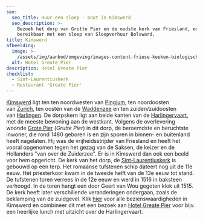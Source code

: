 ```yaml
---
seo:
  seo_title: Huur een sloep - boot in Kimswerd
  seo_description: >-
    Bezoek het dorp van Grutte Pier en de oudste kerk van Friesland, ook
    bereikbaar met een sloep van Sloepverhuur Bolsward.
title: Kimswerd
afbeelding:
  image: >-
    /assets/img/aanbod/omgeving/images-content-friese-keuken-biologisch-1-p5236291-2.jpg
  alt: Hotel Greate Pier
description: Hotel Greate Pier
checklist:
  - Sint-Laurentiuskerk
  - Restaurant 'Greate Pier'
---
```


<a target="_blank" rel="noopener" href="https://nl.wikipedia.org/wiki/Kimswerd">Kimswerd</a> ligt ten ten noordwesten van&nbsp;<a target="_blank" rel="noopener" href="https://nl.wikipedia.org/wiki/Pingjum">Pingjum</a>, ten noordoosten van&nbsp;[Zurich](https://nl.wikipedia.org/wiki/Zurich_&#40;Nederland&#41;), ten oosten van de&nbsp;<a target="_blank" rel="noopener" href="https://nl.wikipedia.org/wiki/Waddenzee">Waddenzee</a>&nbsp;en ten zuiden/zuidoosten van&nbsp;<a target="_blank" rel="noopener" href="https://nl.wikipedia.org/wiki/Harlingen_(stad)">Harlingen</a>. De dorpskern ligt aan beide kanten van de&nbsp;<a target="_blank" rel="noopener" href="https://nl.wikipedia.org/wiki/Harlingervaart_(Bolsward)">Harlingervaart</a>, met de meeste bewoning aan de westkant. Volgens de overlevering woonde&nbsp;<a target="_blank" rel="noopener" href="https://nl.wikipedia.org/wiki/Pier_Gerlofs_Donia">Grote Pier</a>&nbsp;(*Grutte Pier*) in dit dorp, de beroemdste en beruchtste inwoner, die rond 1480 geboren is en zijn sporen in binnen- en buitenland heeft nagelaten. Hij was de vrijheidsstrijder van Friesland en heeft het vooral opgenomen tegen het gezag van de Saksen, de keizer en de Hollanders "van over de Zuiderzee". Er is in Kimswerd dan ook een beeld voor hem opgericht. De kerk van het dorp, de&nbsp;<a target="_blank" rel="noopener" href="https://nl.wikipedia.org/wiki/Sint-Laurentiuskerk_(Kimswerd)">Sint-Laurentiuskerk</a>&nbsp;is gebouwd op een terp. Het romaanse tufstenen schip dateert nog uit de 11e eeuw. Het priesterkoor kwam in de tweede helft van de 13e eeuw tot stand. De tufstenen toren verrees in de 12e eeuw en werd in 1516 in baksteen verhoogd. In de toren hangt een door Geert van Wou gegoten klok uit 1515. De kerk heeft later verschillende veranderingen ondergaan, zoals de beklamping van de zuidgevel. Klik <a target="_blank" rel="noopener" href="https://nl.wikipedia.org/wiki/Lijst_van_rijksmonumenten_in_Kimswerd">hier</a> voor alle bezienswaardigheden in Kimswerd en combineer dit met een bezoek aan <a target="_blank" rel="noopener" href="https://www.hotelgreatepier.nl">Hotel Greate Pier</a>&nbsp;voor bijv. een heerlijke lunch met uitzicht over de Harlingervaart.
